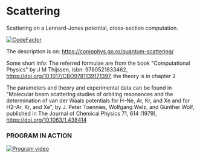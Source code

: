 # Scattering
Scattering on a Lennard-Jones potential, cross-section computation.

[![CodeFactor](https://www.codefactor.io/repository/github/aromanro/scattering/badge)](https://www.codefactor.io/repository/github/aromanro/scattering)

The description is on: https://compphys.go.ro/quantum-scattering/

Some short info:
The referred formulae are from the book
"Computational Physics" by J M Thijssen,
isbn: 9780521833462, https://doi.org/10.1017/CBO9781139171397,
the theory is in chapter 2

The parameters and theory and experimental data can be found in "Molecular beam scattering studies of orbiting resonances and the determination of van der Waals potentials for H–Ne, Ar, Kr, and Xe and for H2–Ar, Kr, and Xe", by J. Peter Toennies, Wolfgang Welz, and Günther Wolf, published in The Journal of Chemical Physics 71, 614 (1979), https://doi.org/10.1063/1.438414

### PROGRAM IN ACTION

[![Program video](https://img.youtube.com/vi/8XRV8YO-_uM/0.jpg)](https://youtu.be/8XRV8YO-_uM)
